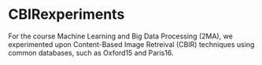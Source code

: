 # CBIRexperiments
For the course Machine Learning and Big Data Processing (2MA), we experimented upon Content-Based Image Retreival (CBIR) techniques using common databases, such as Oxford15 and Paris16.
